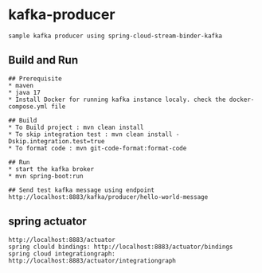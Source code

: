 # kafka-producer
    sample kafka producer using spring-cloud-stream-binder-kafka

## Build and Run

    ## Prerequisite
    * maven 
    * java 17
    * Install Docker for running kafka instance localy. check the docker-compose.yml file

    ## Build
    * To Build project : mvn clean install
    * To skip integration test : mvn clean install -Dskip.integration.test=true
    * To format code : mvn git-code-format:format-code

    ## Run
    * start the kafka broker
    * mvn spring-boot:run

    ## Send test kafka message using endpoint http://localhost:8883/kafka/producer/hello-world-message

## spring actuator

    http://localhost:8883/actuator
    spring clould bindings: http://localhost:8883/actuator/bindings
    spring cloud integrationgraph: http://localhost:8883/actuator/integrationgraph